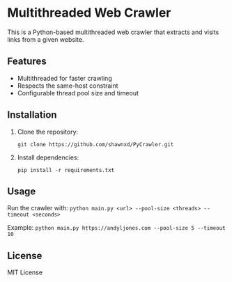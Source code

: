 # Multithreaded Web Crawler

This is a Python-based multithreaded web crawler that extracts and visits links from a given website.

## Features
- Multithreaded for faster crawling
- Respects the same-host constraint
- Configurable thread pool size and timeout

## Installation
1. Clone the repository:

   `git clone https://github.com/shawnxd/PyCrawler.git`

2. Install dependencies:

    `pip install -r requirements.txt`

## Usage
Run the crawler with:
    `python main.py <url> --pool-size <threads> --timeout <seconds>`

Example:
    `python main.py https://andyljones.com --pool-size 5 --timeout 10`

## License
MIT License
